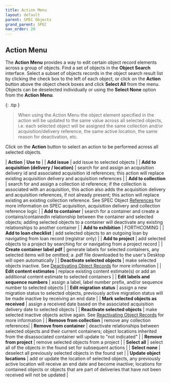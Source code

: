 ```yaml
---
title: Action Menu
layout: default
parent: SPEC Objects
grand_parent: SPEC
nav_order: 20
---
```


## Action Menu
The **Action Menu** provides a way to edit certain object record elements across a group of objects. Find a set of objects in the **Object Search** interface. Select a subset of objects records in the object search result list by clicking the check box to the left of each object, or click on the **Action** button above the object check boxes and click **Select All** from the menu. Objects can be deselected individually or using the **Select None** option from the **Action Menu**. 

{: .tip }
> When using the Action Menu the object element specified in the action will be updated to the same value across all selected objects, i.e. each selected object will be assigned the same collection and/or acquisition/delivery reference, the same active location, the same reason for deactivation, etc.

Click on the **Action** button to select an action to be performed across all selected objects.

| **Action** | **Use to** |
| **Add issue** | add issue to selected objects |
| **Add to acquisition (delivery / location)** | search for and assign an acquisition delivery id and associated acquisition id references; this action will replace existing acquisition delivery and acquisition references |
| **Add to collection** | search for and assign a collection id reference; if the collection is associated with an acquisition, this action also adds the acquisition delivery and acquisition references, if not already present; this action will replace existing an existing collection reference. See SPEC Object [References](https://nypl.github.io/pres-docs/spec/specObjectsReferences.html) for more information on SPEC acquisition, acquisition delivery and collection reference logic  |
| **Add to container** | search for a container and create a contains/containedIn relationship between the container and selected objects; adding selected objects to a container will deactivate any existing relationships to another container |
| **Add to exhibition** | FORTHCOMING |
| **Add to loan checklist** | add selected objects to an outgoing loan by navigating from loan record (registrar only) |
| **Add to project** | add selected objects to a project by searching for or navigating from a project record |
| **Create container label pdf** | generate labels for selected containers, any selected items will be omitted; a .pdf file downloaded to the user's Desktop will open automatically |
| **Deactivate selected objects** | make selected objects inactive. See [Deactivating Object Records](https://nypl.github.io/pres-docs/spec/specObjects.html#deactivating-object-records) for more information |
| **Edit content estimates** | replace existing content estimate(s) or add an additional content estimate to selected containers |
| **Edit labels and sequence numbers** | assign a label, label number prefix, and/or sequence number to selected objects |
| **Edit migration status** | assign a new migration status to selected objects, previously active migration status will be made inactive by receiving an end date |
| **Mark selected objects as received** | assign a received date based on the associated acquisition delivery date to selected objects |
| **Reactivate selected objects** | make selected inactive objects active again. See [Reactivating Object Records](https://nypl.github.io/pres-docs/spec/specObjects.html#reactivating-object-records) for more information |
| **Remove from collection** | remove any collection references|
| **Remove from container** | deactivate relationships between selected objects and their current containers; object locations inherited from the disassociated container will update to "not indicated" |
| **Remove from project** | remove selected objects from a project |
| **Select all** | select all of the objects in the found set for subsequent actions |
| **Select none** | deselect all previously selected objects in the found set |
| **Update object locations** | add or update the location of selected objects, any previously active location will receive an end date and become inactive; locations for contained objects or objects that are part of deliveries that have not been received will not be updated |